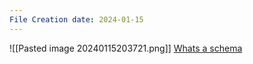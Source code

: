 ```yaml
---
File Creation date: 2024-01-15
---
```

![[Pasted image 20240115203721.png]]
[Whats a schema](https://www.youtube.com/watch?v=F624Baz-Vzk)
